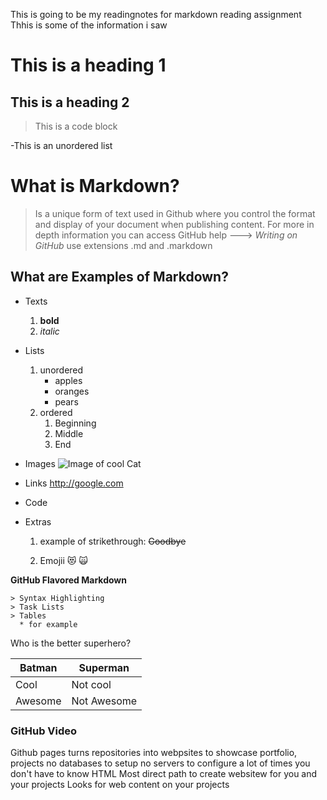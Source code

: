 This is going to be my readingnotes for markdown reading assignment 
Thhis is some of the information i saw
# This is a heading 1
## This is a heading 2

>This is a code block

-This is an unordered list
# What is Markdown?
  > Is a unique form of text used in Github where
  > you control the format and display of your document when publishing content.
  > For more in depth information you can access GitHub help ---> *Writing on GitHub* 
  > use extensions .md and .markdown 

## What are Examples of Markdown?
  - Texts
    1. **bold**
    2. *italic*
  - Lists
    1. unordered
        * apples
        * oranges
        * pears
    3. ordered
        1. Beginning
        2. Middle
        3. End
  - Images
   ![Image of cool Cat](https://images.unsplash.com/photo-1533738363-b7f9aef128ce?ixlib=rb-1.2.1&ixid=MnwxMjA3fDB8MHxwaG90by1wYWdlfHx8fGVufDB8fHx8&auto=format&fit=crop&w=1275&q=80)
  
  - Links
    http://google.com
  - Code 
  - Extras
      1. example of strikethrough: ~~Goodbye~~

     
     
     2. Emojii
        	:heart_eyes_cat:
          :scream_cat:

  **GitHub Flavored Markdown**
  
  
    > Syntax Highlighting
    > Task Lists
    > Tables 
      * for example
      
      
Who is the better superhero?

 Batman   |  Superman
 -------- | --------
  Cool    |  Not cool
 Awesome  |  Not Awesome
  
    



### GitHub Video

Github pages turns repositories into webpsites to showcase  portfolio, projects
no databases to setup no servers to configure
a lot of times you don't have to know HTML 
Most direct path to create websitew for you and your projects
Looks for web content on your projects
